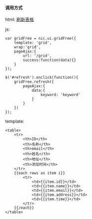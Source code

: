 #### 调用方式 ####

html:
	<a href="javascript:;" id="refresh">刷新表格</a>
	<div id="grid" class="fn-clear"></div>
	
js:

	var gridFree = nic.ui.gridFree({
		template: 'grid',
		wrap:'grid',
		pageAjax:{
			url: '/grid',
			success:function(data){}
		}
	});
	
	$('#refresh').onclick(function(){
		gridFree.refresh({
			pageAjax:{
				data:{
					keyword: 'keyword'
				}
			}
		})
	});
	

template:

	<table>
		<tr>
			<th>ID</th>
			<th>名称</th>
			<th>email</th>
			<th>姓名</th>
			<th>地址</th>
			<th>添加时间</th>
		</tr>
		{{each rows as item i}}
			<tr>
				<td>{{item.id}}</td>
				<td>{{item.name}}</td>
				<td>{{item.email}}</td>
				<td>{{item.address}}</td>
				<td>{{item.time}}</td>
			</tr>
		{{/each}}
	</table>